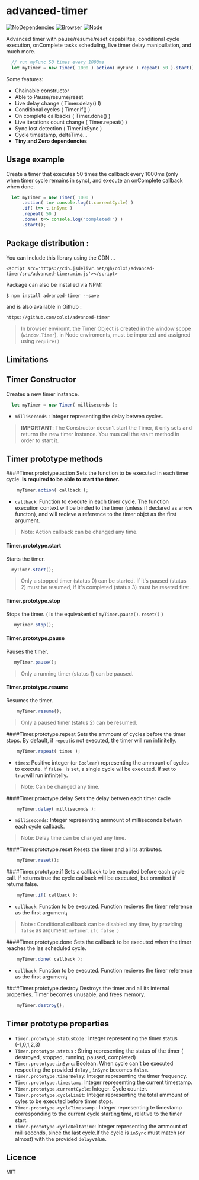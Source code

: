 
# advanced-timer
[![NoDependencies](https://img.shields.io/badge/dependencies-none-green.svg)](https://github.com/colxi/midi-parser-js)
[![Browser](https://img.shields.io/badge/browser-compatible-blue.svg)](https://github.com/colxi/midi-parser-js)
[![Node](https://img.shields.io/badge/node-compatible-brightgreen.svg)](https://www.npmjs.com/package/midi-parser-js)

Advanced timer with pause/resume/reset capabilites, conditional cycle execution, onComplete tasks scheduling, live timer delay manipullation, and much more.

```javascript
  // run myFunc 50 times every 1000ms
  let myTimer = new Timer( 1000 ).action( myFunc ).repeat( 50 ).start();
```
Some features:
- Chainable constructor 
- Able to Pause/resume/reset 
- Live delay change ( Timer.delay() I)
- Conditional cycles ( Timer.if() )
- On complete callbacks ( Timer.done() )
- Live iterations count change ( Timer.repeat() )
- Sync lost detection ( Timer.inSync )
- Cycle timestamp, deltaTime...
- **Tiny and Zero dependencies**


## Usage example

Create a timer that executes 50 times the callback every 1000ms (only when timer cycle remains in sync), and execute an onComplete callback when done.

```javascript
  let myTimer = new Timer( 1000 )
      .action( t=> console.log(t.currentCycle) )
      .if( t=> t.inSync )
      .repeat( 50 )
      .done( t=> console.log('completed!') )
      .start();
```

## Package distribution :
You can include this library using the CDN ...

```
<script src='https://cdn.jsdelivr.net/gh/colxi/advanced-timer/src/advanced-timer.min.js'></script>
```


Package can also be installed via NPM:

```
$ npm install advanced-timer --save
```

and is also available in Github :

```
https://github.com/colxi/advanced-timer
```

> In browser enviromt, the Timer Object is created in the window scope (`window.Timer`), in Node enviroments, must be imported and assigned using `require()`

## Limitations

## Timer Constructor

Creates a new timer instance.

```javascript
  let myTimer = new Timer( milliseconds );
```

- `milliseconds` : Integer representing the delay betwen cycles.

> **IMPORTANT**: The Constructor deesn't start the Timer, it only sets and returns the new timer Instance. You mus call the `start` method in order to start it.


## Timer prototype methods

####Timer.prototype.action
Sets the function to be executed in each timer cycle. **Is required to be able to start the timer.**
```javascript
    myTimer.action( callback );
```

- `callback`: Function to execute in each timer cycle. The function execution context will be binded to the timer (unless if declared as arrow functon), and will recieve a reference to the timer objct as the first argument.

> Note: Action callback can be changed any time.


#### Timer.prototype.start
Starts the timer. 

```javascript
  myTimer.start();
```
> Only a stopped timer (status 0) can be started. If it's paused (status 2)  must be resumed, if it's completed (status 3) must be reseted first.


#### Timer.prototype.stop
Stops the timer. ( Is the equivakent of `myTimer.pause().reset()` )

```javascript
   myTimer.stop();
```

#### Timer.prototype.pause
Pauses the timer.

```javascript
   myTimer.pause();
```
> Only a running timer (status 1) can be paused.

#### Timer.prototype.resume
Resumes the timer.

```javascript
    myTimer.resume();
```


> Only a paused timer (status 2) can be resumed.


####Timer.prototype.repeat
Sets the ammount of cycles before the timer stops. By default, if `repeat`is not executed, the timer will run infinitelly. 
```javascript
    myTimer.repeat( times );
```
- `times`:  Positive integer (or `Boolean`) representing the ammount of cycles to execute. If `false ` is set, a single cycle wil be executed. If set to `true`will run infinitelly.

> Note: Can be changed any time.


####Timer.prototype.delay
Sets the delay betwen each timer cycle

```javascript
    myTimer.delay( milliseconds );
```
- `milliseconds`: Integer representing ammount of milliseconds betwen each cycle callback.

> Note: Delay time can be changed any time.

####Timer.prototype.reset
Resets the timer and all its atributes.

```javascript
    myTimer.reset();
```


####Timer.prototype.if
Sets a callback to be executed before each cycle call. If returns true the cycle callback will be executed, but ommited if returns false.

```javascript
    myTimer.if( callback );
```
- `callback`: Function to be executed. Function recieves the timer reference as the first argument¡

> Note : Conditional callback can be disabled any time, by providing `false` as argument: `myTimer.if( false ) `


####Timer.prototype.done
Sets the callback to be executed when the timer reaches the las scheduled cycle.

```javascript
    myTimer.done( callback );
```
- `callback`: Function to be executed. Function recieves the timer reference as the first argument¡

####Timer.prototype.destroy
Destroys the timer and all its internal properties. Timer becomes unusable, and frees memory.
```javascript
    myTimer.destroy();
```


## Timer prototype properties

- `Timer.prototype.statusCode` : Integer representing the timer status (-1,0,1,2,3)
- `Timer.prototype.status` : String representing the status of the timer ( destroyed, stopped, running, paused, completed)
- `Timer.prototype.inSync`: Boolean. When cycle can't be executed respecting the provided `delay` , `ìnSync` becomes `false`.
- `Timer.prototype.timerDelay`: Integer representing the timer frequency.
- `Timer.prototype.timestamp`: Integer represemting the current timestamp.
- `Timer.prototype.currentCycle`: Integer. Cycle counter.
- `Timer.prototype.cycleLimit`: Integer representing the total ammount of cyles to be executed before timer stops.
- `Timer.prototype.cycleTimestamp` : Integer representing te timestamp corresponding to the current cycle starting time, relative to the timer start.
- `Timer.prototype.cycleDeltatime`: Integer representing the ammount of milliseconds, since the last cycle.If the cycle is `ìnSync` must match (or almost) with the provided `delay`value.


## Licence 
MIT
